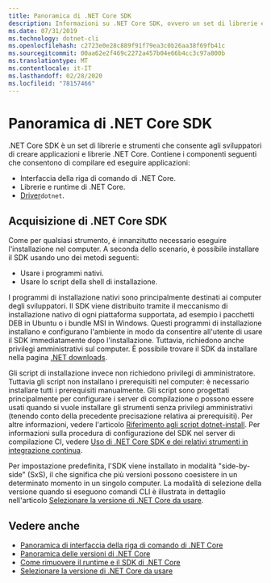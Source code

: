 ```yaml
---
title: Panoramica di .NET Core SDK
description: Informazioni su .NET Core SDK, ovvero un set di librerie e strumenti usati per creare progetti .NET Core.
ms.date: 07/31/2019
ms.technology: dotnet-cli
ms.openlocfilehash: c2723e0e28c889f91f79ea3c0b26aa38f69fb41c
ms.sourcegitcommit: 00aa62e2f469c2272a457b04e66b4cc3c97a800b
ms.translationtype: MT
ms.contentlocale: it-IT
ms.lasthandoff: 02/28/2020
ms.locfileid: "78157466"
---
```

# <a name="net-core-sdk-overview"></a>Panoramica di .NET Core SDK

.NET Core SDK è un set di librerie e strumenti che consente agli sviluppatori di creare applicazioni e librerie .NET Core. Contiene i componenti seguenti che consentono di compilare ed eseguire applicazioni:

- Interfaccia della riga di comando di .NET Core.
- Librerie e runtime di .NET Core.
- [Driver](tools/index.md#driver)`dotnet`.

## <a name="acquiring-the-net-core-sdk"></a>Acquisizione di .NET Core SDK

Come per qualsiasi strumento, è innanzitutto necessario eseguire l'installazione nel computer. A seconda dello scenario, è possibile installare il SDK usando uno dei metodi seguenti:

- Usare i programmi nativi.
- Usare lo script della shell di installazione.

I programmi di installazione nativi sono principalmente destinati ai computer degli sviluppatori. Il SDK viene distribuito tramite il meccanismo di installazione nativo di ogni piattaforma supportata, ad esempio i pacchetti DEB in Ubuntu o i bundle MSI in Windows. Questi programmi di installazione installano e configurano l'ambiente in modo da consentire all'utente di usare il SDK immediatamente dopo l'installazione. Tuttavia, richiedono anche privilegi amministrativi sul computer. È possibile trovare il SDK da installare nella pagina [.NET downloads](https://dotnet.microsoft.com/download).

Gli script di installazione invece non richiedono privilegi di amministratore. Tuttavia gli script non installano i prerequisiti nel computer: è necessario installare tutti i prerequisiti manualmente. Gli script sono progettati principalmente per configurare i server di compilazione o possono essere usati quando si vuole installare gli strumenti senza privilegi amministrativi (tenendo conto della precedente precisazione relativa ai prerequisiti). Per altre informazioni, vedere l'articolo [Riferimento agli script dotnet-install](tools/dotnet-install-script.md). Per informazioni sulla procedura di configurazione del SDK nel server di compilazione CI, vedere [Uso di .NET Core SDK e dei relativi strumenti in integrazione continua](tools/using-ci-with-cli.md).

Per impostazione predefinita, l'SDK viene installato in modalità "side-by-side" (SxS), il che significa che più versioni possono coesistere in un determinato momento in un singolo computer. La modalità di selezione della versione quando si eseguono comandi CLI è illustrata in dettaglio nell'articolo [Selezionare la versione di .NET Core da usare](versions/selection.md).

## <a name="see-also"></a>Vedere anche

- [Panoramica di interfaccia della riga di comando di .NET Core](tools/index.md)
- [Panoramica delle versioni di .NET Core](versions/index.md)
- [Come rimuovere il runtime e il SDK di .NET Core](versions/remove-runtime-sdk-versions.md)
- [Selezionare la versione di .NET Core da usare](versions/selection.md)

